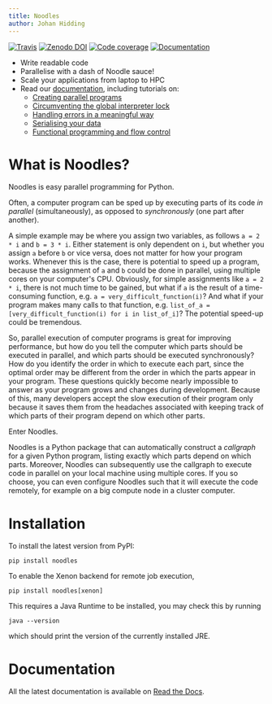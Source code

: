 ```yaml
---
title: Noodles
author: Johan Hidding
---
```


[![Travis](https://travis-ci.org/NLeSC/noodles.svg?branch=master)](https://travis-ci.org/NLeSC/noodles)
[![Zenodo DOI](https://zenodo.org/badge/45391130.svg)](https://zenodo.org/badge/latestdoi/45391130)
[![Code coverage](https://codecov.io/gh/NLeSC/noodles/branch/master/graph/badge.svg)](https://codecov.io/gh/NLeSC/noodles)
[![Documentation](https://readthedocs.org/projects/noodles/badge/?version=latest)](https://noodles.readthedocs.io/en/latest/?badge=latest)

* Write readable code
* Parallelise with a dash of Noodle sauce!
* Scale your applications from laptop to HPC
* Read our [documentation](https://noodles.rtfd.io/), including tutorials on:
    + [Creating parallel programs](https://noodles.readthedocs.io/en/latest/poetry_tutorial.html)
    + [Circumventing the global interpreter lock](https://noodles.readthedocs.io/en/latest/prime_numbers.html)
    + [Handling errors in a meaningful way](https://noodles.readthedocs.io/en/latest/errors.html)
    + [Serialising your data](https://noodles.readthedocs.io/en/latest/serialisation.html)
    + [Functional programming and flow control](https://noodles.readthedocs.io/en/latest/control_your_flow.html)

# What is Noodles?
Noodles is easy parallel programming for Python.

Often, a computer program can be sped up by executing parts of its code *in
parallel* (simultaneously), as opposed to *synchronously* (one part after
another).

A simple example may be where you assign two variables, as follows `a = 2 * i`
and `b = 3 * i`. Either statement is only dependent on `i`, but whether you
assign `a` before `b` or vice versa, does not matter for how your program
works. Whenever this is the case, there is potential to speed up a program,
because the assignment of `a` and `b` could be done in parallel, using
multiple cores on your computer's CPU. Obviously, for simple assignments like
`a = 2 * i`, there is not much time to be gained, but what if `a` is the
result of a time-consuming function, e.g. `a = very_difficult_function(i)`?
And what if your program makes many calls to that function, e.g. `list_of_a =
[very_difficult_function(i) for i in list_of_i]`? The potential speed-up could
be tremendous.

So, parallel execution of computer programs is great for improving performance,
but how do you tell the computer which parts should be executed in parallel, and
which parts should be executed synchronously? How do you identify the order in
which to execute each part, since the optimal order may be different from the
order in which the parts appear in your program. These questions quickly become
nearly impossible to answer as your program grows and changes during
development. Because of this, many developers accept the slow execution of their
program only because it saves them from the headaches associated with keeping
track of which parts of their program depend on which other parts.

Enter Noodles.

Noodles is a Python package that can automatically construct a *callgraph*
for a given Python program, listing exactly which parts depend on which parts.
Moreover, Noodles can subsequently use the callgraph to execute code in parallel
on your local machine using multiple cores. If you so choose, you can even
configure Noodles such that it will execute the code remotely, for example on a
big compute node in a cluster computer.

# Installation
To install the latest version from PyPI:

```
pip install noodles
```

To enable the Xenon backend for remote job execution,

```
pip install noodles[xenon]
```

This requires a Java Runtime to be installed, you may check this by running

```
java --version
```

which should print the version of the currently installed JRE.


# Documentation
All the latest documentation is available on [Read the Docs](https://noodles.rtfd.io/).

